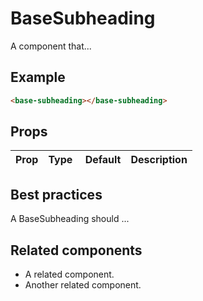 # BaseSubheading

A component that...

## Example

```html
<base-subheading></base-subheading>
```

## Props

| Prop | Type |  Default | Description |
| ---- | ---- | -------- | ----------- |


## Best practices

A BaseSubheading should ...

## Related components

- A related component.
- Another related component.
